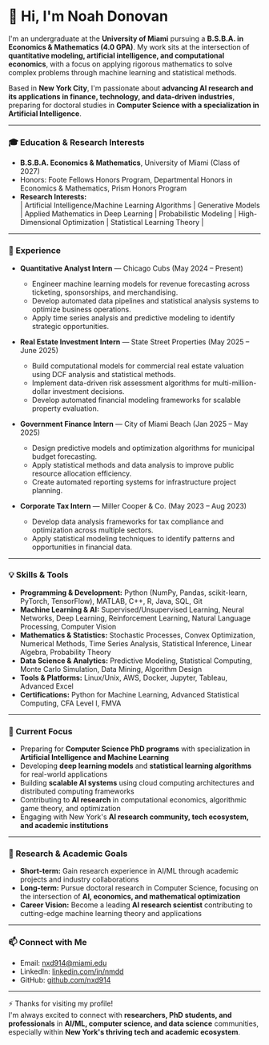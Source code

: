 # 👋 Hi, I'm Noah Donovan  
I'm an undergraduate at the **University of Miami** pursuing a **B.S.B.A. in Economics & Mathematics (4.0 GPA)**. My work sits at the intersection of **quantitative modeling, artificial intelligence, and computational economics**, with a focus on applying rigorous mathematics to solve complex problems through machine learning and statistical methods.  

Based in **New York City**, I'm passionate about **advancing AI research and its applications in finance, technology, and data-driven industries**, preparing for doctoral studies in **Computer Science with a specialization in Artificial Intelligence**.  

---

### 🎓 Education & Research Interests
- **B.S.B.A. Economics & Mathematics**, University of Miami (Class of 2027)  
- Honors: Foote Fellows Honors Program, Departmental Honors in Economics & Mathematics, Prism Honors Program  
- **Research Interests:**  
  | Artificial Intelligence/Machine Learning Algorithms | Generative Models | Applied Mathematics in Deep Learning | Probabilistic Modeling | High-Dimensional Optimization | Statistical Learning Theory |

---

### 💼 Experience
- **Quantitative Analyst Intern** — Chicago Cubs (May 2024 – Present)  
  - Engineer machine learning models for revenue forecasting across ticketing, sponsorships, and merchandising.  
  - Develop automated data pipelines and statistical analysis systems to optimize business operations.  
  - Apply time series analysis and predictive modeling to identify strategic opportunities.  

- **Real Estate Investment Intern** — State Street Properties (May 2025 – June 2025)  
  - Build computational models for commercial real estate valuation using DCF analysis and statistical methods.  
  - Implement data-driven risk assessment algorithms for multi-million-dollar investment decisions.  
  - Develop automated financial modeling frameworks for scalable property evaluation.  

- **Government Finance Intern** — City of Miami Beach (Jan 2025 – May 2025)  
  - Design predictive models and optimization algorithms for municipal budget forecasting.  
  - Apply statistical methods and data analysis to improve public resource allocation efficiency.  
  - Create automated reporting systems for infrastructure project planning.  

- **Corporate Tax Intern** — Miller Cooper & Co. (May 2023 – Aug 2023)  
  - Develop data analysis frameworks for tax compliance and optimization across multiple sectors.  
  - Apply statistical modeling techniques to identify patterns and opportunities in financial data.  

---

### 💡 Skills & Tools
- **Programming & Development:** Python (NumPy, Pandas, scikit-learn, PyTorch, TensorFlow), MATLAB, C++, R, Java, SQL, Git  
- **Machine Learning & AI:** Supervised/Unsupervised Learning, Neural Networks, Deep Learning, Reinforcement Learning, Natural Language Processing, Computer Vision  
- **Mathematics & Statistics:** Stochastic Processes, Convex Optimization, Numerical Methods, Time Series Analysis, Statistical Inference, Linear Algebra, Probability Theory  
- **Data Science & Analytics:** Predictive Modeling, Statistical Computing, Monte Carlo Simulation, Data Mining, Algorithm Design  
- **Tools & Platforms:** Linux/Unix, AWS, Docker, Jupyter, Tableau, Advanced Excel  
- **Certifications:** Python for Machine Learning, Advanced Statistical Computing, CFA Level I, FMVA  

---

### 🎯 Current Focus
- Preparing for **Computer Science PhD programs** with specialization in **Artificial Intelligence and Machine Learning**  
- Developing **deep learning models** and **statistical learning algorithms** for real-world applications  
- Building **scalable AI systems** using cloud computing architectures and distributed computing frameworks  
- Contributing to **AI research** in computational economics, algorithmic game theory, and optimization  
- Engaging with New York's **AI research community, tech ecosystem, and academic institutions**  

---

### 🔬 Research & Academic Goals
- **Short-term:** Gain research experience in AI/ML through academic projects and industry collaborations  
- **Long-term:** Pursue doctoral research in Computer Science, focusing on the intersection of **AI, economics, and mathematical optimization**  
- **Career Vision:** Become a leading **AI research scientist** contributing to cutting-edge machine learning theory and applications  

---

### 📫 Connect with Me
- Email: nxd914@miami.edu  
- LinkedIn: [linkedin.com/in/nmdd](https://www.linkedin.com/in/nmdd)  
- GitHub: [github.com/nxd914](https://github.com/nxd914)  

---

⚡ Thanks for visiting my profile!  
I'm always excited to connect with **researchers, PhD students, and professionals** in **AI/ML, computer science, and data science** communities, especially within **New York's thriving tech and academic ecosystem**.
